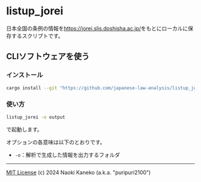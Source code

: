 # listup_jorei

日本全国の条例の情報を<https://jorei.slis.doshisha.ac.jp/>をもとにローカルに保存するスクリプトです。


## CLIソフトウェアを使う

### インストール

```sh
cargo install --git "https://github.com/japanese-law-analysis/listup_jorei.git"
```

### 使い方

```sh
listup_jorei -o output
```

で起動します。

オプションの各意味は以下のとおりです。

- `-o`：解析で生成した情報を出力するフォルダ

---

[MIT License](https://github.com/japanese-law-analysis/listup_jorei/blob/master/LICENSE)
(c) 2024 Naoki Kaneko (a.k.a. "puripuri2100")

